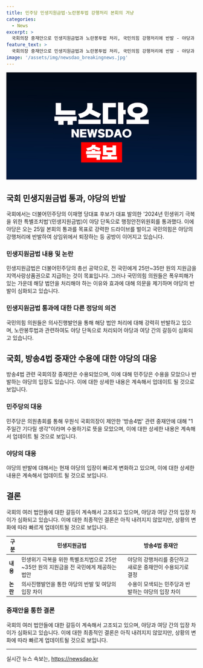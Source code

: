 ```yaml
---
title: 민주당 민생지원금법·노란봉투법 강행처리 본회의 겨냥
categories:
  - News
excerpt: >
  국회의장 중재안으로 민생지원금법과 노란봉투법 처리, 국민의힘 강행처리에 반발 - 야당과 여당 간의 국회 행정안전위원회와 환경노동위원회에서 이루어진 논의를 통해, 이재명 당대표 후보의 민생지원금법과 노란봉투법이 처리됐다. 국민의힘은 해당 법의 단기간 처리에 반발하며 행안위원회에서 퇴장한 사안을 알려줄게.
feature_text: >
  국회의장 중재안으로 민생지원금법과 노란봉투법 처리, 국민의힘 강행처리에 반발 - 야당과 여당 간의 국회 행정안전위원회와 환경노동위원회에서 이루어진 논의를 통해, 이재명 당대표 후보의 민생지원금법과 노란봉투법이 처리됐다. 국민의힘은 해당 법의 단기간 처리에 반발하며 행안위원회에서 퇴장한 사안을 알려줄게.
image: '/assets/img/newsdao_breakingnews.jpg'
---
```


<p><img src="/assets/img/newsdao_breakingnews.jpg" alt="ontimetimes 속보" /></p>

<h2 data-ke-size="size26">국회 민생지원금법 통과, 야당의 반발</h2>

<p data-ke-size="size16">국회에서는 더불어민주당의 이재명 당대표 후보가 대표 발의한 '2024년 민생위기 극복을 위한 특별조치법'(민생지원금법)이 야당 단독으로 행정안전위원회를 통과했다. 이에 야당은 오는 25일 본회의 통과를 목표로 강력한 드라이브를 벌이고 국민의힘은 야당의 강행처리에 반발하여 상임위에서 퇴장하는 등 공방이 이어지고 있습니다.</p>

<h3><b>민생지원금법 내용 및 논란</b></h3>

<p data-ke-size="size16">민생지원금법은 더불어민주당의 총선 공약으로, 전 국민에게 25만~35만 원의 지원금을 지역사랑상품권으로 지급하는 것이 목표입니다. 그러나 국민의힘 의원들은 폭우피해가 있는 가운데 해당 법안을 처리해야 하는 이유와 효과에 대해 의문을 제기하며 야당의 반발이 심화되고 있습니다.</p>

<h3><b>민생지원금법 통과에 대한 다른 정당의 의견</b></h3>

<p data-ke-size="size16">국민의힘 의원들은 의사진행발언을 통해 해당 법안 처리에 대해 강력히 반발하고 있으며, 노란봉투법과 관련하여도 야당 단독으로 처리되어 야당과 여당 간의 갈등이 심화되고 있습니다.</p>

<h2 data-ke-size="size26">국회, 방송4법 중재안 수용에 대한 야당의 대응</h2>

<p data-ke-size="size16">방송4법 관련 국회의장 중재안은 수용되었으며, 이에 대해 민주당은 수용을 모았으나 반발하는 야당의 입장도 있습니다. 이에 대한 상세한 내용은 계속해서 업데이트 될 것으로 보입니다.</p>

<h3><b>민주당의 대응</b></h3>

<p data-ke-size="size16">민주당은 의원총회를 통해 우원식 국회의장이 제안한 '방송4법' 관련 중재안에 대해 "1주일간 기다릴 생각"이라며 수용하기로 뜻을 모았으며, 이에 대한 상세한 내용은 계속해서 업데이트 될 것으로 보입니다.</p>

<h3><b>야당의 대응</b></h3>

<p data-ke-size="size16">야당의 반발에 대해서는 현재 야당의 입장이 빠르게 변화하고 있으며, 이에 대한 상세한 내용은 계속해서 업데이트 될 것으로 보입니다.</p>

<h2 data-ke-size="size26">결론</h2>

<p data-ke-size="size16">국회의 여러 법안들에 대한 갈등이 계속해서 고조되고 있으며, 야당과 여당 간의 입장 차이가 심화되고 있습니다. 이에 대한 최종적인 결론은 아직 내려지지 않았지만, 상황의 변화에 따라 빠르게 업데이트될 것으로 보입니다.</p>

<table>
    <thead>
        <tr>
            <th>구분</th>
            <th>민생지원금법</th>
            <th>방송4법 중재안</th>
        </tr>
    </thead>
    <tbody>
        <tr>
            <td><b>내용</b></td>
            <td>민생위기 극복을 위한 특별조치법으로 25만~35만 원의 지원금을 전 국민에게 제공하는 법안</td>
            <td>야당의 강행처리를 중단하고 새로운 중재안이 수용되기로 결정</td>
        </tr>
        <tr>
            <td><b>논란</b></td>
            <td>의사진행발언을 통한 야당의 반발 및 여당의 입장 차이</td>
            <td>수용이 모색되는 민주당과 반발하는 야당의 입장 차이</td>
        </tr>
    </tbody>
</table>

<h3><b>중재안을 통한 결론</b></h3>

<p data-ke-size="size16">국회의 여러 법안들에 대한 갈등이 계속해서 고조되고 있으며, 야당과 여당 간의 입장 차이가 심화되고 있습니다. 이에 대한 최종적인 결론은 아직 내려지지 않았지만, 상황의 변화에 따라 빠르게 업데이트될 것으로 보입니다.</p>

<hr>
실시간 뉴스 속보는, <a href="https://newsdao.kr" rel="dofollow">https://newsdao.kr</a>


